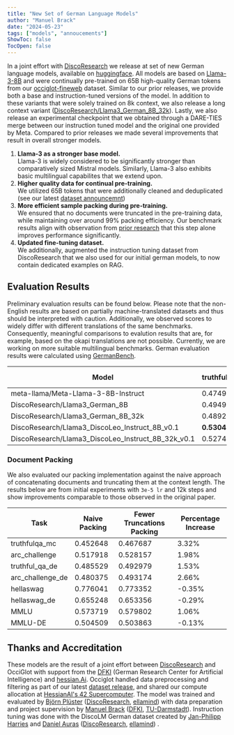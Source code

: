 ```yaml
---
title: "New Set of German Language Models"
author: "Manuel Brack"
date: "2024-05-23"
tags: ["models", "annoucements"]
ShowToc: false
TocOpen: false
---
```

In a joint effort with [DiscoResearch](https://huggingface.co/DiscoResearch) we release at set of new German language models,
available on [huggingface](https://huggingface.co/collections/DiscoResearch/discoleo-8b-llama3-for-german-6650527496c0fafefd4c9729). 
All models are based on [Llama-3-8B](https://llama.meta.com/llama3/) and were continually pre-trained on 65B high-quality German tokens from 
our [occiglot-fineweb](https://huggingface.co/datasets/occiglot/occiglot-fineweb-v0.5) dataset. Similar to our prior releases, we provide both a base and instruction-tuned versions of the model. 
In addition to these variants that were solely trained on 8k context, we also release a long context variant ([DiscoResearch/Llama3_German_8B_32k](https://huggingface.co/DiscoResearch/Llama3_German_8B_32k)). Lastly, we also release an
experimental checkpoint that we obtained through a DARE-TIES merge between our instruction tuned model and the original one provided by Meta.
Compared to prior releases we made several improvements that result in overall stronger models. 

1. **Llama-3 as a stronger base model.** </br>  Llama-3 is widely considered to be significantly stronger than comparatively sized Mistral models. Similarly, Llama-3 also exhibits basic multilingual capabilites that we extend upon. 
2. **Higher quality data for continual pre-training.** </br> We utilized 65B tokens that were additionally cleaned and deduplicated (see our latest [dataset announcemnt]()) 
3. **More efficient sample packing during pre-training.** </br> We ensured that no documents were truncated in the pre-training data, while maintaining over around 99% packing efficiency. Our benchmark results align with observation from [prior research](https://arxiv.org/abs/2404.10830v2) that this step alone improves performance significantly.  
4. **Updated fine-tuning dataset.** </br> We additionally, augmented the instruction tuning dataset from DiscoResearch that we also used for our initial german models, to now contain dedicated examples on RAG. 

## Evaluation Results 

Preliminary evaluation results can be found below. 
Please note that the non-English results are based on partially machine-translated datasets and thus should be interpreted with caution.
Additionally, we observed scores to widely differ with different translations of the same benchmarks. Consequently, meaningful comparisons to evalution results that are, for example, based on the okapi translations are not possible. 
Currently, we are working on more suitable multilingual benchmarks. German evaluation results were calculated using [GermanBench](https://github.com/bjoernpl/GermanBenchmark).


| Model                                | truthful_qa_de | truthfulqa_mc | arc_challenge | arc_challenge_de | hellaswag | hellaswag_de | MMLU   | MMLU-DE | mean    |
|--------------------------------------|-----------|-----------|--------------|--------------|--------|---------|--------|---------|---------|
| meta-llama/Meta-Llama-3-8B-Instruct  | 0.47498   | 0.43923   | **0.59642**  | 0.47952      | **0.82025**| 0.60008 | **0.66658**| 0.53541 | 0.57656 |
| DiscoResearch/Llama3_German_8B       | 0.49499   | 0.44838   | 0.55802      | 0.49829      | 0.79924 | 0.65395 | 0.62240| 0.54413 | 0.57743 |
| DiscoResearch/Llama3_German_8B_32k   | 0.48920   | 0.45138   | 0.54437      | 0.49232      | 0.79078 | 0.64310 | 0.58774| 0.47971 | 0.55982 |
| DiscoResearch/Llama3_DiscoLeo_Instruct_8B_v0.1    | **0.53042** | 0.52867   | 0.59556      | **0.53839**     | 0.80721| 0.66440 | 0.61898 | 0.56053 | **0.60552**|
| DiscoResearch/Llama3_DiscoLeo_Instruct_8B_32k_v0.1| 0.52749   | **0.53245** | 0.58788      | 0.53754      | 0.80770| **0.66709** | 0.62123 | **0.56238** | 0.60547 |


### Document Packing

We also evaluated our packing implementation against the naive approach of concatenating documents and truncating them at the context length. 
The results below are from initial experiments with `3e-5 lr` and 12k steps and show improvements comparable to those observed in the original paper.

| Task              | Naive Packing | Fewer Truncations Packing | Percentage Increase |
|-------------------|---------------|---------------------------|---------------------|
| truthfulqa_mc     | 0.452648      | 0.467687                  | 3.32%               |
| arc_challenge     | 0.517918      | 0.528157                  | 1.98%               |
| truthful_qa_de    | 0.485529      | 0.492979                  | 1.53%               |
| arc_challenge_de  | 0.480375      | 0.493174                  | 2.66%               |
| hellaswag         | 0.776041      | 0.773352                  | -0.35%              |
| hellaswag_de      | 0.655248      | 0.653356                  | -0.29%              |
| MMLU              | 0.573719      | 0.579802                  | 1.06%               |
| MMLU-DE           | 0.504509      | 0.503863                  | -0.13%              |

## Thanks and Accreditation

These models are the result of a joint effort between [DiscoResearch](https://huggingface.co/DiscoResearch) and OcciGlot with support from the [DFKI](https://www.dfki.de/en/web) (German Research Center for Artificial Intelligence) and [hessian.Ai](https://hessian.ai). 
Occiglot handled data preprocessing and filtering as part of our latest [dataset release](https://huggingface.co/datasets/occiglot/occiglot-fineweb-v0.5), and shared our compute allocation at [HessianAI's 42 Supercomputer](https://hessian.ai/supercomputer-for-cutting-edge-ai-research-in-hesse/). 
The model was trained and evaluated by [Björn Plüster](https://github.com/bjoernpl) ([DiscoResearch](https://example.com/discoresearch), [ellamind](https://ellamind.com/en/)) with data preparation and project supervision by [Manuel Brack](http://manuel-brack.eu) ([DFKI](https://www.dfki.de/en/web/research/research-departments/foundations-of-systems-ai), [TU-Darmstadt](https://www.tu-darmstadt.de/index.en.jsp)). 
Instruction tuning was done with the DiscoLM German dataset created by [Jan-Philipp Harries](https://huggingface.co/jphme) and [Daniel Auras](https://huggingface.co/rasdani) ([DiscoResearch](https://example.com/discoresearch), [ellamind](https://ellamind.com/en/)) . 
